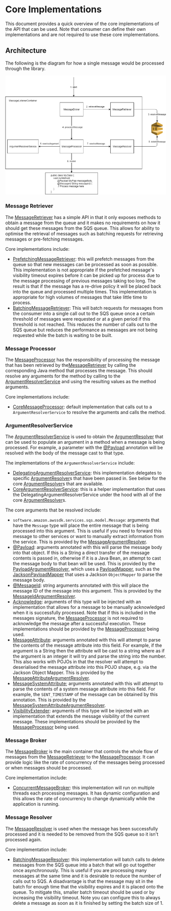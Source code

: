 # Core Implementations
This document provides a quick overview of the core implementations of the API that can be used. Note that consumer can define their own implementations and
are not required to use these core implementations.

## Architecture
The following is the diagram for how a single message would be processed through the library.

![Core Framework Architecture Diagram](./resources/architecture_diagram.png "Core Framework Architecture Diagram")

### Message Retriever
The [MessageRetriever](../java-dynamic-sqs-listener-api/src/main/java/com/jashmore/sqs/retriever) has a simple API in that it only exposes methods to obtain
a message from the queue and it makes no requirements on how it should get these messages from the SQS queue. This allows for ability to optimise the
retrieval of messages such as batching requests for retrieving messages or pre-fetching messages.

Core implementations include:
- [PrefetchingMessageRetriever](../java-dynamic-sqs-listener-core/src/main/java/com/jashmore/sqs/retriever/prefetch/PrefetchingMessageRetriever.java):
this will prefetch messages from the queue so that new messages can be processed as soon as possible. This implementation is not appropriate if the
prefetched message's visibility timeout expires before it can be picked up for process due to the message processing of previous messages taking too long.
The result is that if the message has a re-drive policy it will be placed back into the queue and processed multiple times. This implementation is appropriate
for high volumes of messages that take little time to process.
- [BatchingMessageRetriever](../java-dynamic-sqs-listener-core/src/main/java/com/jashmore/sqs/retriever/batching/BatchingMessageRetriever.java):
This will batch requests for messages from the consumer into a single call out to the SQS queue once a certain threshold of messages were requested or at 
a given period if this threshold is not reached. This reduces the number of calls out to the SQS queue but reduces the performance
as messages are not being requested while the batch is waiting to be built.

### Message Processor
The [MessageProcessor](../java-dynamic-sqs-listener-api/src/main/java/com/jashmore/sqs/processor/MessageProcessor.java)
has the responsibility of processing the message that has been retrieved by the[MessageRetriever](../java-dynamic-sqs-listener-api/src/main/java/com/jashmore/sqs/retriever)
by calling the corresponding Java method that processes the message.  This should resolve any arguments for the method by calling to the
[ArgumentResolverService](../java-dynamic-sqs-listener-api/src/main/java/com/jashmore/sqs/argument/ArgumentResolverService.java) and using the resulting
values as the method arguments.

Core implementations include:
- [CoreMessageProcessor](../java-dynamic-sqs-listener-core/src/main/java/com/jashmore/sqs/processor/CoreMessageProcessor.java):
default implementation that calls out to a `ArgumentResolverService` to resolve the arguments and calls the method.

### ArgumentResolverService
The [ArgumentResolverService](../java-dynamic-sqs-listener-api/src/main/java/com/jashmore/sqs/argument/ArgumentResolverService.java) is used to obtain the
[ArgumentResolver](../java-dynamic-sqs-listener-api/src/main/java/com/jashmore/sqs/argument/ArgumentResolver.java) that can be used to populate an argument
in a method when a message is being processed. For example, a parameter with the
[@Payload](../java-dynamic-sqs-listener-core/src/main/java/com/jashmore/sqs/argument/payload/Payload.java) annotation will be resolved with the body
of the message cast to that type.

The implementations of the `ArgumentResolverService` include:
- [DelegatingArgumentResolverService](../java-dynamic-sqs-listener-core/src/main/java/com/jashmore/sqs/argument/DelegatingArgumentResolverService.java):
this implementation delegates to specific [ArgumentResolver](../java-dynamic-sqs-listener-api/src/main/java/com/jashmore/sqs/argument/ArgumentResolver.java)s
that have been passed in. See below for the core
[ArgumentResolver](../java-dynamic-sqs-listener-api/src/main/java/com/jashmore/sqs/argument/ArgumentResolver.java)s that are available.
- [CoreArgumentResolverService](../java-dynamic-sqs-listener-core/src/main/java/com/jashmore/sqs/argument/CoreArgumentResolverService.java): this is
a helper implementation that uses the DelegatingArgumentResolverService under the hood with all of the core
[ArgumentResolver](../java-dynamic-sqs-listener-api/src/main/java/com/jashmore/sqs/argument/ArgumentResolver.java)s.

The core arguments that be resolved include:
- `software.amazon.awssdk.services.sqs.model.Message`: arguments that have the `Message` type will place the entire message that is being processed into
this argument. This is useful if you need to forward this message to other services or want to manually extract information from the service. This is
provided by the [MessageArgumentResolver](../java-dynamic-sqs-listener-core/src/main/java/com/jashmore/sqs/argument/message/MessageArgumentResolver.java).
- [@Payload](../java-dynamic-sqs-listener-core/src/main/java/com/jashmore/sqs/argument/payload/Payload.java): arguments annotated with this will parse the
message body into that object. If this is a String a direct transfer of the message contents is passed in, otherwise if it is a Java Bean, an attempt to
cast the message body to that bean will be used. This is provided by the
[PayloadArgumentResolver](../java-dynamic-sqs-listener-core/src/main/java/com/jashmore/sqs/argument/payload/PayloadArgumentResolver.java), which uses
a [PayloadMapper](../java-dynamic-sqs-listener-core/src/main/java/com/jashmore/sqs/argument/payload/mapper/PayloadMapper.java), such as
the [JacksonPayloadMapper](../java-dynamic-sqs-listener-core/src/main/java/com/jashmore/sqs/argument/payload/mapper/JacksonPayloadMapper.java)
that uses a Jackson `ObjectMapper` to parse the message body.
- [@MessageId](../java-dynamic-sqs-listener-core/src/main/java/com/jashmore/sqs/argument/messageid/MessageId.java): string arguments annotated with this will
place the message ID of the message into this argument. This is provided by the
[MessageIdArgumentResolver](../java-dynamic-sqs-listener-core/src/main/java/com/jashmore/sqs/argument/messageid/MessageIdArgumentResolver.java).
- [Acknowledge](../java-dynamic-sqs-listener-api/src/main/java/com/jashmore/sqs/processor/argument/Acknowledge.java): arguments of this type will be injected
with an implementation that allows for a message to be manually acknowledged when it is successfully processed. Note that if this is included in the messages
signature, the [MessageProcessor](../java-dynamic-sqs-listener-api/src/main/java/com/jashmore/sqs/processor/MessageProcessor.java) is not required to
acknowledge the message after a successful execution. These implementations should be provided by the
[MessageProcessor](../java-dynamic-sqs-listener-api/src/main/java/com/jashmore/sqs/processor/MessageProcessor.java) being used.
- [MessageAttribute](../java-dynamic-sqs-listener-core/src/main/java/com/jashmore/sqs/argument/attribute/MessageAttribute.java): arguments annotated with this
will attempt to parse the contents of the message attribute into this field. For example, if the argument is a String then the attribute will be cast to a
string where as if the argument is an integer it will try and parse the string into the number.  This also works with POJOs in that the resolver will
 attempt to deserialised the message attribute into this POJO shape, e.g. via the Jackson Object Mapper.  This is provided by the
[MessageAttributeArgumentResolver](../java-dynamic-sqs-listener-core/src/main/java/com/jashmore/sqs/argument/attribute/MessageAttributeArgumentResolver.java).
- [MessageSystemAttribute](../java-dynamic-sqs-listener-core/src/main/java/com/jashmore/sqs/argument/attribute/MessageAttribute.java); arguments annotated
with this will attempt to parse the contents of a system message attribute into this field. For example, the `SENT_TIMESTAMP` of the message can be obtained
by this annotation.  This is provided by the
[MessageSystemAttributeArgumentResolver](../java-dynamic-sqs-listener-core/src/main/java/com/jashmore/sqs/argument/attribute/MessageSystemAttributeArgumentResolver.java).
- [VisibilityExtender](../java-dynamic-sqs-listener-api/src/main/java/com/jashmore/sqs/processor/argument/VisibilityExtender.java): arguments of this type
will be injected with an implementation that extends the message visibility of the current message.  These implementations should be provided by the
[MessageProcessor](../java-dynamic-sqs-listener-api/src/main/java/com/jashmore/sqs/processor/MessageProcessor.java) being used.

### Message Broker
The [MessageBroker](../java-dynamic-sqs-listener-api/src/main/java/com/jashmore/sqs/broker/MessageBroker.java) is the main container that controls the
whole flow of messages from the [MessageRetriever](../java-dynamic-sqs-listener-api/src/main/java/com/jashmore/sqs/retriever) to the
[MessageProcessor](../java-dynamic-sqs-listener-api/src/main/java/com/jashmore/sqs/processor/MessageProcessor.java). It can provide logic like the rate
of concurrency of the messages being processed or when messages should be processed.

Core implementation include:
- [ConcurrentMessageBroker](../java-dynamic-sqs-listener-core/src/main/java/com/jashmore/sqs/broker/concurrent/ConcurrentMessageBroker.java): this
implementation will run on multiple threads each processing messages. It has dynamic configuration and this allows the rate of concurrency to change
dynamically while the application is running.

### Message Resolver
The [MessageResolver](../java-dynamic-sqs-listener-api/src/main/java/com/jashmore/sqs/resolver/MessageResolver.java) is used when the message has been
successfully processed and it is needed to be removed from the SQS queue so it isn't processed again.

Core implementation include:
- [BatchingMessageResolver](../java-dynamic-sqs-listener-core/src/main/java/com/jashmore/sqs/resolver/batching/BatchingMessageResolver.java): this
implementation will batch calls to delete messages from the SQS queue into a batch that will go out together once asynchronously. This is useful if you
are processing many messages at the same time and it is desirable to reduce the number of calls out to SQS. A disadvantage is that the message may
sit in the batch for enough time that the visibility expires and it is placed onto the queue. To mitigate this, smaller batch
timeout should be used or by increasing the visibility timeout. Note you can configure this to always delete a message as soon as it is finished by
setting the batch size of 1.
